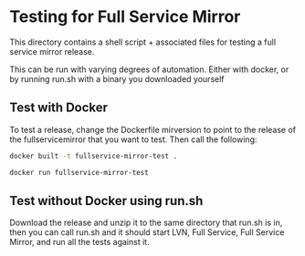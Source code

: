 # Testing for Full Service Mirror

This directory contains a shell script + associated files for testing a full service mirror release.

This can be run with varying degrees of automation. Either with docker, or by running run.sh with a binary you downloaded yourself

## Test with Docker

To test a release, change the Dockerfile mirversion to point to the release of the fullservicemirror that you want to test. Then call the following:
```sh
docker built -t fullservice-mirror-test .
```
```sh
docker run fullservice-mirror-test
```

## Test without Docker using run.sh

Download the release and unzip it to the same directory that run.sh is in, then you can call run.sh and it should start LVN, Full Service, Full Service Mirror, and run all the tests against it.
